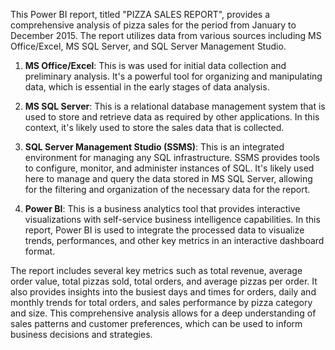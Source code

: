 This Power BI report, titled "PIZZA SALES REPORT", provides a comprehensive analysis of pizza sales for the period from January to December 2015. The report utilizes data from various sources including MS Office/Excel, MS SQL Server, and SQL Server Management Studio.

1. **MS Office/Excel**: This is was used for initial data collection and preliminary analysis. It's a powerful tool for organizing and manipulating data, which is essential in the early stages of data analysis.

2. **MS SQL Server**: This is a relational database management system that is used to store and retrieve data as required by other applications. In this context, it's likely used to store the sales data that is collected.

3. **SQL Server Management Studio (SSMS)**: This is an integrated environment for managing any SQL infrastructure. SSMS provides tools to configure, monitor, and administer instances of SQL. It's likely used here to manage and query the data stored in MS SQL Server, allowing for the filtering and organization of the necessary data for the report.

4. **Power BI**: This is a business analytics tool that provides interactive visualizations with self-service business intelligence capabilities. In this report, Power BI is used to integrate the processed data to visualize trends, performances, and other key metrics in an interactive dashboard format.

The report includes several key metrics such as total revenue, average order value, total pizzas sold, total orders, and average pizzas per order. It also provides insights into the busiest days and times for orders, daily and monthly trends for total orders, and sales performance by pizza category and size. This comprehensive analysis allows for a deep understanding of sales patterns and customer preferences, which can be used to inform business decisions and strategies. 
